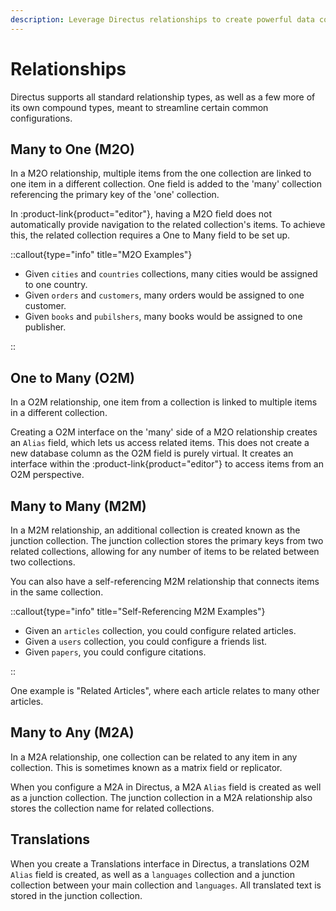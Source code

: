 ```yaml
---
description: Leverage Directus relationships to create powerful data connections. Explore Many to One, One to Many, Many to Many, and Many to Any relationships, along with Translations for multilingual content management.
---
```


# Relationships

Directus supports all standard relationship types, as well as a few more of its own compound types, meant to streamline certain common configurations.

## Many to One (M2O)

<!-- TODO: remake https://cdn.directus.io/docs/v9/configuration/data-model/relationships/relations-20221026/m2o-20221026A.webp -->

In a M2O relationship, multiple items from the one collection are linked to one item in a different collection. One field is added to the 'many' collection referencing the primary key of the 'one' collection.

<!-- TODO: same iamge as interfaces/many to one https://cdn.directus.io/docs/v9/configuration/data-model/fields/interfaces-20230308/interface-m2o.webp -->

In :product-link{product="editor"}, having a M2O field does not automatically provide navigation to the related collection's items. To achieve this, the related collection requires a One to Many field to be set up.

::callout{type="info" title="M2O Examples"}

- Given `cities` and `countries` collections, many cities would be assigned to one country.
- Given `orders` and `customers`, many orders would be assigned to one customer.
- Given `books` and `pubilshers`, many books would be assigned to one publisher.

::

## One to Many (O2M)

<!-- TODO: remake https://cdn.directus.io/docs/v9/configuration/data-model/relationships/relations-20221026/o2m-20221026A.webp -->

In a O2M relationship, one item from a collection is linked to multiple items in a different collection.

<!-- TODO: same image as interfaces/one to many https://cdn.directus.io/docs/v9/configuration/data-model/fields/interfaces-20230308/interface-o2m.webp -->

Creating a O2M interface on the 'many' side of a M2O relationship creates an `Alias` field, which lets us access related items. This does not create a new database column as the O2M field is purely virtual. It creates an interface within the :product-link{product="editor"} to access items from an O2M perspective.

## Many to Many (M2M)

<!-- TODO: remake https://cdn.directus.io/docs/v9/configuration/data-model/relationships/relationships-20220805/m2m-20220805A.webp -->

In a M2M relationship, an additional collection is created known as the junction collection. The junction collection stores the primary keys from two related collections, allowing for any number of items to be related between two collections.

You can also have a self-referencing M2M relationship that connects items in the same collection.

::callout{type="info" title="Self-Referencing M2M Examples"}

- Given an `articles` collection, you could configure related articles.
- Given a `users` collection, you could configure a friends list.
- Given `papers`, you could configure citations.

::

One example is "Related Articles", where each article relates to many other articles.

## Many to Any (M2A)

<!-- TODO: remake https://cdn.directus.io/docs/v9/configuration/data-model/relationships/relationships-20220805/m2a-20220805A.webp -->

In a M2A relationship, one collection can be related to any item in any collection. This is sometimes known as a matrix field or replicator.

When you configure a M2A in Directus, a M2A `Alias` field is created as well as a junction collection. The junction collection in a M2A relationship also stores the collection name for related collections.

<!-- TODO ::callout{type="tutorials" url="/tutorials/reusable-page-components"}
Read our tutorial on using a Builder (M2A) to create reusable page components.
:: -->

## Translations

<!-- TODO: remake https://cdn.directus.io/docs/v9/configuration/data-model/relationships/relationships-20220805/o2m-translations-20220805A.webp -->

When you create a Translations interface in Directus, a translations O2M `Alias` field is created, as well as a `languages` collection and a junction collection between your main collection and `languages`. All translated text is stored in the junction collection.
